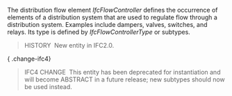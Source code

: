 ﻿The distribution flow element _IfcFlowController_ defines the occurrence of elements of a distribution system that are used to regulate flow through a distribution system. Examples include dampers, valves, switches, and relays. Its type is defined by _IfcFlowControllerType_ or subtypes.

> HISTORY&nbsp; New entity in IFC2.0.

{ .change-ifc4}
> IFC4 CHANGE&nbsp; This entity has been deprecated for instantiation and will become ABSTRACT in a future release; new subtypes should now be used instead.
